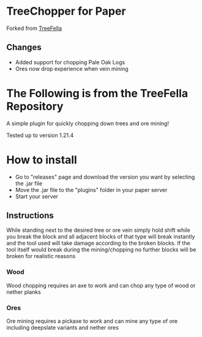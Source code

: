 # TreeChopper for Paper

Forked from [TreeFella](https://hangar.papermc.io/V1ttorassi/TreeFella) 

## Changes

- Added support for chopping Pale Oak Logs
- Ores now drop experience when vein mining

# The Following is from the TreeFella Repository

A simple plugin for quickly chopping down trees and ore mining!

Tested up to version 1.21.4

# How to install

- Go to "releases" page and download the version you want by selecting the .jar file
- Move the .jar file to the "plugins" folder in your paper server
- Start your server

## Instructions
While standing next to the desired tree or ore vein simply hold shift while you break the block and all adjacent blocks of that type will break instantly and the tool used will take damage according to the broken blocks. If the tool itself would break during the mining/chopping no further blocks will be broken for realistic reasons

### Wood
Wood chopping requires an axe to work and can chop any type of wood or nether planks

### Ores
Ore mining requires a pickaxe to work and can mine any type of ore including deepslate variants and nether ores
